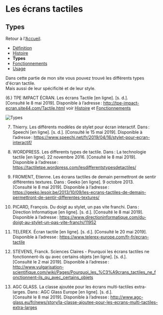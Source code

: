 # Les écrans tactiles
## Types

Retour à l'[Accueil](tactiles.md).

- [Définition](definition.md)
- [Histoire](histoire.md)
- **Types**
- [Fonctionnements](fonctionnement.md)
- [Usage](usage.md)

Dans cette partie de mon site vous pouvez trouvé les différents types d'écran tactile.\
Mais aussi de leur spécificité et de leur style.

(6.) TPE IMPACT ÉCRAN. Les écrans Tactile [en ligne]. [s. d.]. [Consulté le 8 mai 2019]. Disponible à l’adresse : http://tpe-impact-ecran.site44.com/Tactile.html voir [Histoire](histoire.md) et [Fonctionnements](fonctionnement.md)

![Types](https://user-images.githubusercontent.com/50197114/58490277-2b563880-816d-11e9-9d1e-669211bb0a6a.png)

7. Thierry. Les différents modèles de stylet pour écran interactif. Dans : Speechi [en ligne]. [s. d.]. [Consulté le 15 mai 2019]. Disponible à l’adresse : https://www.speechi.net/fr/2019/04/16/stylet-pour-ecran-interactif/



8. WORDPRESS. Les differents types de tactile. Dans : La technologie tactile [en ligne]. 22 novembre 2016. [Consulté le 8 mai 2019]. Disponible à l’adresse : https://tactiletpe.wordpress.com/lesdifferentstypesdetactiles/



9. FROMENT, Etienne. Les écrans tactiles de demain permettront de sentir différentes textures. Dans : Geeko [en ligne]. 9 octobre 2013. [Consulté le 8 mai 2019]. Disponible à l’adresse : https://geeko.lesoir.be/2013/10/09/les-ecrans-tactiles-de-demain-permettront-de-sentir-differentes-textures/



10. PICARD, François. Du doigt au stylet, un pas vite franchi. Dans : Direction Informatique [en ligne]. [s. d.]. [Consulté le 8 mai 2019]. Disponible à l’adresse : https://www.directioninformatique.com/du-doigt-au-stylet-un-pas-vite-franchi/11952



11. TELEREX. Écran tactile [en ligne]. [s. d.]. [Consulté le 20 mai 2019]. Disponible à l’adresse : https://www.telerex-europe.com/fr-fr/ecran-tactile



12. STEVENS, Franck. Sciences Claires - Pourquoi les écrans tactiles ne fonctionnent-ils qu avec certains objets [en ligne]. [s. d.]. [Consulté le 2 mai 2019]. Disponible à l’adresse : http://www.vulgarisation-scientifique.com/wiki/Pages/Pourquoi_les_%C3%A9crans_tactiles_ne_fonctionnent-ils_qu_avec_certains_objets



13. AGC GLASS. La classe ajoutée pour les écrans multi-tactiles extra-larges. Dans : AGC Glass Europe [en ligne]. [s. d.]. [Consulté le 8 mai 2019]. Disponible à l’adresse : http://www.agc-glass.eu/fr/news/story/la-classe-ajoutee-pour-les-ecrans-multi-tactiles-extra-larges


